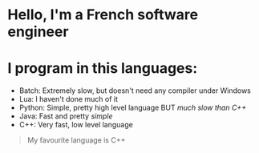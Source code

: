 # Hello, I'm a French software engineer

# I program in this languages:
- Batch:    Extremely slow, but doesn't need any compiler under Windows
- Lua:      I haven't done much of it
- Python:   Simple, pretty high level language BUT _much slow than C++_
- Java:     Fast and pretty _simple_
- C++:      Very fast, low level language

> My favourite language is C++
